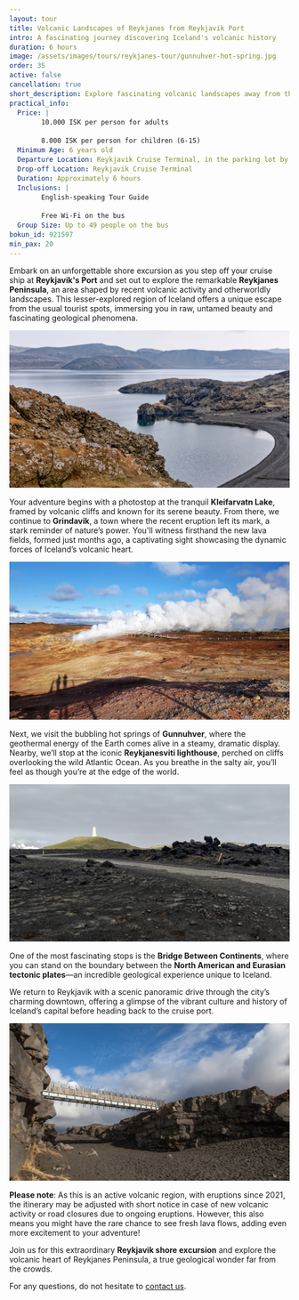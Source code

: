 ```yaml
---
layout: tour
title: Volcanic Landscapes of Reykjanes from Reykjavik Port
intro: A fascinating journey discovering Iceland's volcanic history
duration: 6 hours
image: /assets/images/tours/reykjanes-tour/gunnuhver-hot-spring.jpg
order: 35
active: false
cancellation: true
short_description: Explore fascinating volcanic landscapes away from the crowds
practical_info:
  Price: |
        10.000 ISK per person for adults

        8.000 ISK per person for children (6-15)
  Minimum Age: 6 years old
  Departure Location: Reykjavik Cruise Terminal, in the parking lot by Skarfabakki 312
  Drop-off Location: Reykjavik Cruise Terminal
  Duration: Approximately 6 hours
  Inclusions: |
        English-speaking Tour Guide
        
        Free Wi-Fi on the bus
  Group Size: Up to 49 people on the bus
bokun_id: 921597
min_pax: 20
---
```


Embark on an unforgettable shore excursion as you step off your cruise ship at **Reykjavik's Port** and set out to explore the remarkable **Reykjanes Peninsula**, an area shaped by recent volcanic activity and otherworldly landscapes. This lesser-explored region of Iceland offers a unique escape from the usual tourist spots, immersing you in raw, untamed beauty and fascinating geological phenomena.

<span class="image fit"><img src="/assets/images/tours/reykjanes-tour/kleifarvatn.jpg" alt="" /></span>

Your adventure begins with a photostop at the tranquil **Kleifarvatn Lake**, framed by volcanic cliffs and known for its serene beauty. From there, we continue to **Grindavik**, a town where the recent eruption left its mark, a stark reminder of nature’s power. You'll witness firsthand the new lava fields, formed just months ago, a captivating sight showcasing the dynamic forces of Iceland’s volcanic heart.

<span class="image fit"><img src="/assets/images/tours/reykjanes-tour/gunnuhver.jpg" alt="" /></span>

Next, we visit the bubbling hot springs of **Gunnuhver**, where the geothermal energy of the Earth comes alive in a steamy, dramatic display. Nearby, we’ll stop at the iconic **Reykjanesviti lighthouse**, perched on cliffs overlooking the wild Atlantic Ocean. As you breathe in the salty air, you’ll feel as though you’re at the edge of the world.

<span class="image fit"><img src="/assets/images/tours/reykjanes-tour/reykjanesviti-view.jpg" alt="" /></span>

One of the most fascinating stops is the **Bridge Between Continents**, where you can stand on the boundary between the **North American and Eurasian tectonic plates**—an incredible geological experience unique to Iceland.

We return to Reykjavik with a scenic panoramic drive through the city’s charming downtown, offering a glimpse of the vibrant culture and history of Iceland’s capital before heading back to the cruise port.

<span class="image fit"><img src="/assets/images/tours/reykjanes-tour/bridge-continents.jpg" alt="" /></span>

**Please note**: As this is an active volcanic region, with eruptions since 2021, the itinerary may be adjusted with short notice in case of new volcanic activity or road closures due to ongoing eruptions. However, this also means you might have the rare chance to see fresh lava flows, adding even more excitement to your adventure!

Join us for this extraordinary **Reykjavik shore excursion** and explore the volcanic heart of Reykjanes Peninsula, a true geological wonder far from the crowds.

For any questions, do not hesitate to [contact us](https://rutuferdir.is/#contact). 